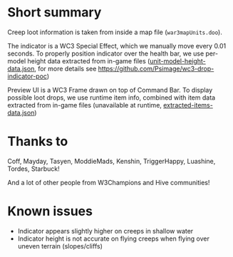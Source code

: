 # Short summary

Creep loot information is taken from inside a map file (`war3mapUnits.doo`).

The indicator is a WC3 Special Effect, which we manually move every 0.01 seconds.
To properly position indicator over the health bar, we use per-model height data extracted from in-game files
([unit-model-height-data.json](../../../scripts/loot-indicator/model-heights/unit-model-height-data.json),
for more details see https://github.com/Psimage/wc3-drop-indicator-poc)

Preview UI is a WC3 Frame drawn on top of Command Bar.
To display possible loot drops, we use runtime item info, combined with item data extracted from in-game files 
(unavailable at runtime, [extracted-items-data.json](../../../scripts/loot-indicator/items-db/extracted-items-data.json))


# Thanks to

Coff, Mayday, Tasyen, ModdieMads, Kenshin, TriggerHappy, Luashine, Tordes, Starbuck!

And a lot of other people from W3Champions and Hive communities!


# Known issues

* Indicator appears slightly higher on creeps in shallow water
* Indicator height is not accurate on flying creeps when flying over uneven terrain (slopes/cliffs)
